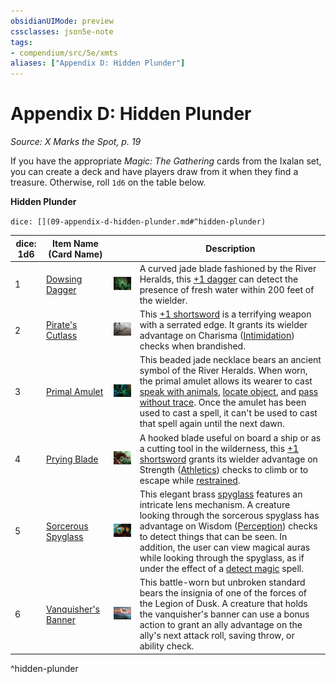 ```yaml
---
obsidianUIMode: preview
cssclasses: json5e-note
tags:
- compendium/src/5e/xmts
aliases: ["Appendix D: Hidden Plunder"]
---
```

# Appendix D: Hidden Plunder
*Source: X Marks the Spot, p. 19* 

If you have the appropriate *Magic: The Gathering* cards from the Ixalan set, you can create a deck and have players draw from it when they find a treasure. Otherwise, roll `1d6` on the table below.

**Hidden Plunder**

`dice: [](09-appendix-d-hidden-plunder.md#^hidden-plunder)`

| dice: 1d6 | Item Name (Card Name) |  | Description |
|-----------|-----------------------|--|-------------|
| 1 | [Dowsing Dagger](Mechanics/items/dowsing-dagger-xmts.md) | ![](https://raw.githubusercontent.com/5etools-mirror-3/5etools-img/main/adventure/XMtS/dowsing%20dagger.webp#center) | A curved jade blade fashioned by the River Heralds, this [+1 dagger](Mechanics/items/1-weapon.md) can detect the presence of fresh water within 200 feet of the wielder. |
| 2 | [Pirate's Cutlass](Mechanics/items/pirates-cutlass-xmts.md) | ![](https://raw.githubusercontent.com/5etools-mirror-3/5etools-img/main/adventure/XMtS/pirates%20cutlass.webp#center) | This [+1 shortsword](Mechanics/items/1-weapon.md) is a terrifying weapon with a serrated edge. It grants its wielder advantage on Charisma ([Intimidation](Mechanics/Rules/skills.md#Intimidation)) checks when brandished. |
| 3 | [Primal Amulet](Mechanics/items/primal-amulet-xmts.md) | ![](https://raw.githubusercontent.com/5etools-mirror-3/5etools-img/main/adventure/XMtS/primal%20amulet.webp#center) | This beaded jade necklace bears an ancient symbol of the River Heralds. When worn, the primal amulet allows its wearer to cast [speak with animals](Mechanics/spells/speak-with-animals.md), [locate object](Mechanics/spells/locate-object.md), and [pass without trace](Mechanics/spells/pass-without-trace.md). Once the amulet has been used to cast a spell, it can't be used to cast that spell again until the next dawn. |
| 4 | [Prying Blade](Mechanics/items/prying-blade-xmts.md) | ![](https://raw.githubusercontent.com/5etools-mirror-3/5etools-img/main/adventure/XMtS/prying%20blade.webp#center) | A hooked blade useful on board a ship or as a cutting tool in the wilderness, this [+1 shortsword](Mechanics/items/1-weapon.md) grants its wielder advantage on Strength ([Athletics](Mechanics/Rules/skills.md#Athletics)) checks to climb or to escape while [restrained](Mechanics/Rules/conditions.md#Restrained). |
| 5 | [Sorcerous Spyglass](Mechanics/items/sorcerous-spyglass-xmts.md) | ![](https://raw.githubusercontent.com/5etools-mirror-3/5etools-img/main/adventure/XMtS/sorcerous%20spyglass.webp#center) | This elegant brass [spyglass](Mechanics/items/spyglass.md) features an intricate lens mechanism. A creature looking through the sorcerous spyglass has advantage on Wisdom ([Perception](Mechanics/Rules/skills.md#Perception)) checks to detect things that can be seen. In addition, the user can view magical auras while looking through the spyglass, as if under the effect of a [detect magic](Mechanics/spells/detect-magic.md) spell. |
| 6 | [Vanquisher's Banner](Mechanics/items/vanquishers-banner-xmts.md) | ![](https://raw.githubusercontent.com/5etools-mirror-3/5etools-img/main/adventure/XMtS/vanquishers%20banner.webp#center) | This battle-worn but unbroken standard bears the insignia of one of the forces of the Legion of Dusk. A creature that holds the vanquisher's banner can use a bonus action to grant an ally advantage on the ally's next attack roll, saving throw, or ability check. |
^hidden-plunder